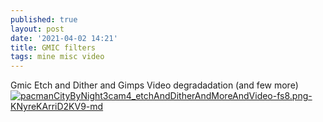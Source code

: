 ```yaml
---
published: true
layout: post
date: '2021-04-02 14:21'
title: GMIC filters
tags: mine misc video 
---
```

Gmic Etch and Dither and Gimps Video degradadation (and few more)  
[![pacmanCityByNight3cam4_etchAndDitherAndMoreAndVideo-fs8.png-KNyreKArriD2KV9-md](https://images.weserv.nl/?url=https://i.imgur.com/AwWsotq.jpg)](https://images.weserv.nl/?url=https://i.imgur.com/UcBwtMK.png)
